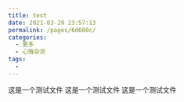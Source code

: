 ```yaml
---
title: test
date: 2021-03-29 23:57:13
permalink: /pages/6d600c/
categories:
  - 更多
  - 心情杂货
tags:
  - 
---
```

这是一个测试文件
这是一个测试文件
这是一个测试文件